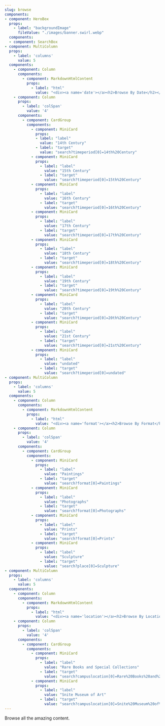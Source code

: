 ```yaml
---
slug: browse
components:
- component: HeroBox
  props:
    - label: "backgroundImage"
      fileValue: "./images/banner.swirl.webp"
  components:
  - component: SearchBox
- component: MultiColumn
  props:
    - label: 'columns'
      value: 5
  components:
    - component: Column
      components:
        - component: MarkdownHtmlContent
          props:
            - label: "html"
              value: "<div><a name='date'></a><h2>Browse By Date</h2></div>"
    - component: Column
      props:
        - label: 'colSpan'
          value: '4'
      components:   
        - component: CardGroup
          components:
            - component: MiniCard
              props:
              - label: "label"
                value: "14th Century"
              - label: "target"
                value: "search?timeperiod[0]=14th%20Century"
            - component: MiniCard
              props:
                - label: "label"
                  value: "15th Century"
                - label: "target"
                  value: "search?timeperiod[0]=15th%20Century"
            - component: MiniCard
              props:
                - label: "label"
                  value: "16th Century"
                - label: "target"
                  value: "search?timeperiod[0]=16th%20Century"
            - component: MiniCard
              props:
                - label: "label"
                  value: "17th Century"
                - label: "target"
                  value: "search?timeperiod[0]=17th%20Century"
            - component: MiniCard
              props:
                - label: "label"
                  value: "18th Century"
                - label: "target"
                  value: "search?timeperiod[0]=18th%20Century"
            - component: MiniCard
              props:
                - label: "label"
                  value: "19th Century"
                - label: "target"
                  value: "search?timeperiod[0]=19th%20Century"
            - component: MiniCard
              props:
                - label: "label"
                  value: "20th Century"
                - label: "target"
                  value: "search?timeperiod[0]=20th%20Century"
            - component: MiniCard
              props:
                - label: "label"
                  value: "21st Century"
                - label: "target"
                  value: "search?timeperiod[0]=21st%20Century"
            - component: MiniCard
              props:
                - label: "label"
                  value: "undated"
                - label: "target"
                  value: "search?timeperiod[0]=undated"
- component: MultiColumn
  props:
    - label: 'columns'
      value: 5
  components:
    - component: Column
      components:
        - component: MarkdownHtmlContent
          props:
            - label: "html"
              value: "<div><a name='format'></a><h2>Browse By Format</h2></div>"
    - component: Column
      props:
        - label: 'colSpan'
          value: '4'
      components:   
        - component: CardGroup
          components:
            - component: MiniCard
              props:
                - label: "label"
                  value: "Paintings"
                - label: "target"
                  value: "search?format[0]=Paintings"
            - component: MiniCard
              props:
                - label: "label"
                  value: "Photographs"
                - label: "target"
                  value: "search?format[0]=Photographs"
            - component: MiniCard
              props:
                - label: "label"
                  value: "Prints"
                - label: "target"
                  value: "search?format[0]=Prints"
            - component: MiniCard
              props:
                - label: "label"
                  value: "Sculpture"
                - label: "target"
                  value: "search?place[0]=Sculpture"
- component: MultiColumn
  props:
    - label: 'columns'
      value: 5
  components:
    - component: Column
      components:
        - component: MarkdownHtmlContent
          props:
            - label: "html"
              value: "<div><a name='location'></a><h2>Browse By Location</h2></div>"
    - component: Column
      props:
        - label: 'colSpan'
          value: '4'
      components:   
        - component: CardGroup
          components:
            - component: MiniCard
              props:
                - label: "label"
                  value: "Rare Books and Special Collections"
                - label: "target"
                  value: "search?campuslocation[0]=Rare%20Books%20and%20Special%20Collections"
            - component: MiniCard
              props:
                - label: "label"
                  value: "Snite Museum of Art"
                - label: "target"
                  value: "search?campuslocation[0]=Snite%20Museum%20of%20Art"
---
```


Browse all the amazing content.
